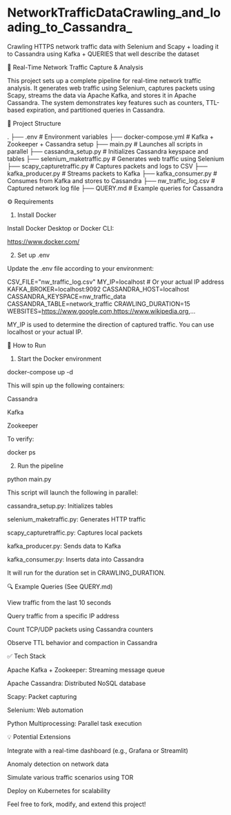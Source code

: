 # NetworkTrafficDataCrawling_and_loading_to_Cassandra_
Crawling HTTPS network traffic data with Selenium and Scapy + loading it to Cassandra using Kafka + QUERIES that well describe the dataset

📡 Real-Time Network Traffic Capture & Analysis

This project sets up a complete pipeline for real-time network traffic analysis. It generates web traffic using Selenium, captures packets using Scapy, streams the data via Apache Kafka, and stores it in Apache Cassandra. The system demonstrates key features such as counters, TTL-based expiration, and partitioned queries in Cassandra.

📁 Project Structure

.
├── .env                       # Environment variables
├── docker-compose.yml        # Kafka + Zookeeper + Cassandra setup
├── main.py                   # Launches all scripts in parallel
├── cassandra_setup.py        # Initializes Cassandra keyspace and tables
├── selenium_maketraffic.py   # Generates web traffic using Selenium
├── scapy_capturetraffic.py   # Captures packets and logs to CSV
├── kafka_producer.py         # Streams packets to Kafka
├── kafka_consumer.py         # Consumes from Kafka and stores to Cassandra
├── nw_traffic_log.csv        # Captured network log file
├── QUERY.md                  # Example queries for Cassandra

⚙️ Requirements

1. Install Docker

Install Docker Desktop or Docker CLI:

https://www.docker.com/

2. Set up .env

Update the .env file according to your environment:

CSV_FILE="nw_traffic_log.csv"
MY_IP=localhost  # Or your actual IP address
KAFKA_BROKER=localhost:9092
CASSANDRA_HOST=localhost
CASSANDRA_KEYSPACE=nw_traffic_data
CASSANDRA_TABLE=network_traffic
CRAWLING_DURATION=15
WEBSITES=https://www.google.com,https://www.wikipedia.org,...

MY_IP is used to determine the direction of captured traffic. You can use localhost or your actual IP.

🚀 How to Run

1. Start the Docker environment

docker-compose up -d

This will spin up the following containers:

Cassandra

Kafka

Zookeeper

To verify:

docker ps

2. Run the pipeline

python main.py

This script will launch the following in parallel:

cassandra_setup.py: Initializes tables

selenium_maketraffic.py: Generates HTTP traffic

scapy_capturetraffic.py: Captures local packets

kafka_producer.py: Sends data to Kafka

kafka_consumer.py: Inserts data into Cassandra

It will run for the duration set in CRAWLING_DURATION.

🔍 Example Queries (See QUERY.md)

View traffic from the last 10 seconds

Query traffic from a specific IP address

Count TCP/UDP packets using Cassandra counters

Observe TTL behavior and compaction in Cassandra

✅ Tech Stack

Apache Kafka + Zookeeper: Streaming message queue

Apache Cassandra: Distributed NoSQL database

Scapy: Packet capturing

Selenium: Web automation

Python Multiprocessing: Parallel task execution

💡 Potential Extensions

Integrate with a real-time dashboard (e.g., Grafana or Streamlit)

Anomaly detection on network data

Simulate various traffic scenarios using TOR

Deploy on Kubernetes for scalability

Feel free to fork, modify, and extend this project!





